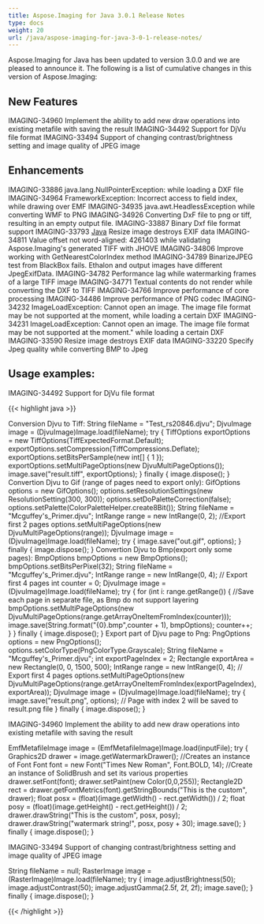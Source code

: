 ```yaml
---
title: Aspose.Imaging for Java 3.0.1 Release Notes
type: docs
weight: 20
url: /java/aspose-imaging-for-java-3-0-1-release-notes/
---
```


Aspose.Imaging for Java has been updated to version 3.0.0 and we are pleased to announce it. The following is a list of cumulative changes in this version of Aspose.Imaging:
## **New Features**
IMAGING-34960 Implement the ability to add new draw operations into existing metafile with saving the result 
IMAGING-34492 Support for DjVu file format IMAGING-33494 Support of changing contrast/brightness setting and image quality of JPEG image
## **Enhancements**
IMAGING-33886 java.lang.NullPointerException: while loading a DXF file
IMAGING-34964 FrameworkException: Incorrect access to field index, while drawing over EMF 
IMAGING-34935 java.awt.HeadlessException while converting WMF to PNG 
IMAGING-34926 Converting DxF file to png or tiff, resulting in an empty output file. 
IMAGING-33887 Binary Dxf file format support IMAGING-33793 [Java](/pages/createpage.action?spaceKey=imagingjava&title=Java&linkCreation=true&fromPageId=15302734) Resize image destroys EXIF data 
IMAGING-34811 Value offset not word-aligned: 4261403 while validating Aspose.Imaging's generated TIFF with JHOVE 
IMAGING-34806 Improve working with GetNearestColorIndex method 
IMAGING-34789 BinarizeJPEG test from BlackBox fails. Ethalon and output images have different JpegExifData.
IMAGING-34782 Performance lag while watermarking frames of a large TIFF image 
IMAGING-34771 Textual contents do not render while converting the DXF to TIFF
IMAGING-34766 Improve performance of core processing 
IMAGING-34486 Improve performance of PNG codec 
IMAGING-34232 ImageLoadException: Cannot open an image. The image file format may be not supported at the moment, while loading a certain DXF 
IMAGING-34231 ImageLoadException: Cannot open an image. The image file format may be not supported at the moment." while loading a certain DXF 
IMAGING-33590 Resize image destroys EXIF data IMAGING-33220 Specify Jpeg quality while converting BMP to Jpeg
## **Usage examples:**
IMAGING-34492 Support for DjVu file format

{{< highlight java >}}

 Conversion Djvu to Tiff: String fileName = "Test_rs20846.djvu"; DjvuImage image = (DjvuImage)Image.load(fileName); try { TiffOptions exportOptions = new TiffOptions(TiffExpectedFormat.Default); exportOptions.setCompression(TiffCompressions.Deflate); exportOptions.setBitsPerSample(new int\[\] { 1 }); exportOptions.setMultiPageOptions(new DjvuMultiPageOptions()); image.save("result.tiff", exportOptions); } finally { image.dispose(); } Convertion Djvu to Gif (range of pages need to export only): GifOptions options = new GifOptions(); options.setResolutionSettings(new ResolutionSetting(300, 300)); options.setDoPaletteCorrection(false); options.setPalette(ColorPaletteHelper.create8Bit()); String fileName = "Mcguffey's_Primer.djvu"; IntRange range = new IntRange(0, 2); //Export first 2 pages options.setMultiPageOptions(new DjvuMultiPageOptions(range)); DjvuImage image = (DjvuImage)Image.load(fileName); try { image.save("out.gif", options); } finally { image.dispose(); } Convertion Djvu to Bmp(export only some pages): BmpOptions bmpOptions = new BmpOptions(); bmpOptions.setBitsPerPixel(32); String fileName = "Mcguffey's_Primer.djvu"; IntRange range = new IntRange(0, 4); // Export first 4 pages int counter = 0; DjvuImage image = (DjvuImage)Image.load(fileName); try { for (int i: range.getRange()) { //Save each page in separate file, as Bmp do not support layering bmpOptions.setMultiPageOptions(new DjvuMultiPageOptions(range.getArrayOneItemFromIndex(counter))); image.save(String.format("{0}.bmp",counter + 1), bmpOptions); counter++; } } finally { image.dispose(); } Export part of Djvu page to Png: PngOptions options = new PngOptions(); options.setColorType(PngColorType.Grayscale); String fileName = "Mcguffey's_Primer.djvu"; int exportPageIndex = 2; Rectangle exportArea = new Rectangle(0, 0, 1500, 500); IntRange range = new IntRange(0, 4); // Export first 4 pages options.setMultiPageOptions(new DjvuMultiPageOptions(range.getArrayOneItemFromIndex(exportPageIndex), exportArea)); DjvuImage image = (DjvuImage)Image.load(fileName); try { image.save("result.png", options); // Page with index 2 will be saved to result.png file } finally { image.dispose(); }

IMAGING-34960 Implement the ability to add new draw operations into existing metafile with saving the result

EmfMetafileImage image = (EmfMetafileImage)Image.load(inputFile); try { Graphics2D drawer = image.getWatermarkDrawer(); //Creates an instance of Font Font font = new Font("Times New Roman", Font.BOLD, 14); //Create an instance of SolidBrush and set its various properties drawer.setFont(font); drawer.setPaint(new Color(0,0,255)); Rectangle2D rect = drawer.getFontMetrics(font).getStringBounds("This is the custom", drawer); float posx = (float)(image.getWidth() - rect.getWidth()) / 2; float posy = (float)(image.getHeight() - rect.getHeight()) / 2; drawer.drawString("This is the custom", posx, posy); drawer.drawString("watermark string!", posx, posy + 30); image.save(); } finally { image.dispose(); }

IMAGING-33494 Support of changing contrast/brightness setting and image quality of JPEG image

String fileName = null; RasterImage image = (RasterImage)Image.load(fileName); try { image.adjustBrightness(50); image.adjustContrast(50); image.adjustGamma(2.5f, 2f, 2f); image.save(); } finally { image.dispose(); }

{{< /highlight >}}

